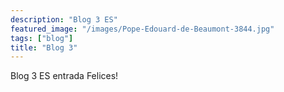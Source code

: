 ```yaml
---
description: "Blog 3 ES"
featured_image: "/images/Pope-Edouard-de-Beaumont-3844.jpg"
tags: ["blog"]
title: "Blog 3"
---
```

Blog 3 ES entrada
Felices!